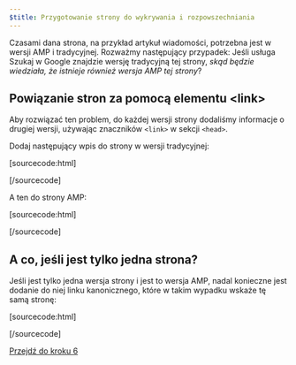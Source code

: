 ```yaml
---
$title: Przygotowanie strony do wykrywania i rozpowszechniania
---
```


Czasami dana strona, na przykład artykuł wiadomości, potrzebna jest w wersji AMP i tradycyjnej. Rozważmy następujący przypadek: Jeśli usługa Szukaj w Google znajdzie wersję tradycyjną tej strony, *skąd będzie wiedziała, że istnieje również wersja AMP tej strony*?

## Powiązanie stron za pomocą elementu &lt;link>

Aby rozwiązać ten problem, do każdej wersji strony dodaliśmy informacje o drugiej wersji, używając znaczników `<link>` w sekcji `<head>`.

Dodaj następujący wpis do strony w wersji tradycyjnej:

[sourcecode:html]
<link rel="amphtml" href="https://www.example.com/url/to/amp/document.html">
[/sourcecode]

A ten do strony AMP:

[sourcecode:html]
<link rel="canonical" href="https://www.example.com/url/to/full/document.html">
[/sourcecode]

## A co, jeśli jest tylko jedna strona?

Jeśli jest tylko jedna wersja strony i jest to wersja AMP, nadal konieczne jest dodanie do niej linku kanonicznego, które w takim wypadku wskaże tę samą stronę:

[sourcecode:html]
<link rel="canonical" href="https://www.example.com/url/to/amp/document.html">
[/sourcecode]

<a class="go-button button" href="/pl/docs/get_started/general/create/publish.html">Przejdź do kroku 6</a>
